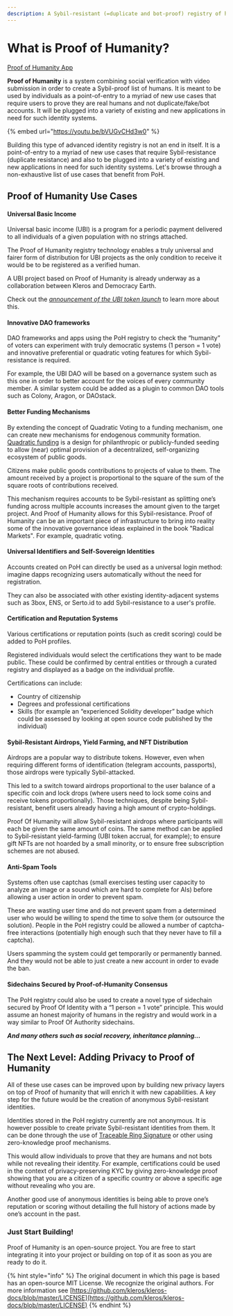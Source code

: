 ```yaml
---
description: A Sybil-resistant (=duplicate and bot-proof) registry of humans
---
```


# What is Proof of Humanity?

[Proof of Humanity App](https://proofofhumanity.id/)

**Proof of Humanity** is a system combining social verification with video submission in order to create a Sybil-proof list of humans. It is meant to be used by individuals as a point-of-entry to a myriad of new use cases that require users to prove they are real humans and not duplicate/fake/bot accounts. It will be plugged into a variety of existing and new applications in need for such identity systems.

{% embed url="https://youtu.be/bVUGvCHd3w0" %}

Building this type of advanced identity registry is not an end in itself. It is a point-of-entry to a myriad of new use cases that require Sybil-resistance (duplicate resistance) and also to be plugged into a variety of existing and new applications in need for such identity systems. Let's browse through a non-exhaustive list of use cases that benefit from PoH.

## Proof of Humanity Use Cases <a href="#proof-of-humanity-use-cases" id="proof-of-humanity-use-cases"></a>

#### Universal Basic Income <a href="#universal-basic-income" id="universal-basic-income"></a>

Universal basic income (UBI) is a program for a periodic payment delivered to all individuals of a given population with no strings attached.

The Proof of Humanity registry technology enables a truly universal and fairer form of distribution for UBI projects as the only condition to receive it would be to be registered as a verified human.

A UBI project based on Proof of Humanity is already underway as a collaboration between Kleros and Democracy Earth.

Check out the [_announcement of the UBI token launch_](https://blog.kleros.io/proof-of-humanity-building-the-internet-of-humans/) to learn more about this.

#### Innovative DAO frameworks <a href="#innovative-dao-frameworks" id="innovative-dao-frameworks"></a>

DAO frameworks and apps using the PoH registry to check the “humanity” of voters can experiment with truly democratic systems (1 person = 1 vote) and innovative preferential or quadratic voting features for which Sybil-resistance is required.

For example, the UBI DAO will be based on a governance system such as this one in order to better account for the voices of every community member. A similar system could be added as a plugin to common DAO tools such as Colony, Aragon, or DAOstack.

#### Better Funding Mechanisms <a href="#better-funding-mechanisms" id="better-funding-mechanisms"></a>

By extending the concept of Quadratic Voting to a funding mechanism, one can create new mechanisms for endogenous community formation. [Quadratic funding](https://wtfisqf.com/) is a design for philanthropic or publicly-funded seeding to allow (near) optimal provision of a decentralized, self-organizing ecosystem of public goods.

Citizens make public goods contributions to projects of value to them. The amount received by a project is proportional to the square of the sum of the square roots of contributions received.

This mechanism requires accounts to be Sybil-resistant as splitting one’s funding across multiple accounts increases the amount given to the target project. And Proof of Humanity allows for this Sybil-resistance. Proof of Humanity can be an important piece of infrastructure to bring into reality some of the innovative governance ideas explained in the book "Radical Markets". For example, quadratic voting.

#### Universal Identifiers and Self-Sovereign Identities <a href="#universal-identifiers-and-self-sovereign-identities" id="universal-identifiers-and-self-sovereign-identities"></a>

Accounts created on PoH can directly be used as a universal login method: imagine dapps recognizing users automatically without the need for registration.

They can also be associated with other existing identity-adjacent systems such as 3box, ENS, or Serto.id to add Sybil-resistance to a user's profile.

#### Certification and Reputation Systems <a href="#certification-and-reputation-systems" id="certification-and-reputation-systems"></a>

Various certifications or reputation points (such as credit scoring) could be added to PoH profiles.

Registered individuals would select the certifications they want to be made public. These could be confirmed by central entities or through a curated registry and displayed as a badge on the individual profile.

Certifications can include:

* Country of citizenship
* Degrees and professional certifications
* Skills (for example an “experienced Solidity developer” badge which could be assessed by looking at open source code published by the individual)

#### Sybil-Resistant Airdrops, Yield Farming, and NFT Distribution <a href="#sybil-resistant-airdrops-yield-farming-and-nft-distribution" id="sybil-resistant-airdrops-yield-farming-and-nft-distribution"></a>

Airdrops are a popular way to distribute tokens. However, even when requiring different forms of identification (telegram accounts, passports), those airdrops were typically Sybil-attacked.

This led to a switch toward airdrops proportional to the user balance of a specific coin and lock drops (where users need to lock some coins and receive tokens proportionally). Those techniques, despite being Sybil-resistant, benefit users already having a high amount of crypto-holdings.

Proof Of Humanity will allow Sybil-resistant airdrops where participants will each be given the same amount of coins. The same method can be applied to Sybil-resistant yield-farming (UBI token accrual, for example); to ensure gift NFTs are not hoarded by a small minority, or to ensure free subscription schemes are not abused.

#### Anti-Spam Tools <a href="#anti-spam-tools" id="anti-spam-tools"></a>

Systems often use captchas (small exercises testing user capacity to analyze an image or a sound which are hard to complete for AIs) before allowing a user action in order to prevent spam.

These are wasting user time and do not prevent spam from a determined user who would be willing to spend the time to solve them (or outsource the solution). People in the PoH registry could be allowed a number of captcha-free interactions (potentially high enough such that they never have to fill a captcha).

Users spamming the system could get temporarily or permanently banned. And they would not be able to just create a new account in order to evade the ban.

#### Sidechains Secured by Proof-of-Humanity Consensus <a href="#sidechains-secured-by-proof-of-humanity-consensus" id="sidechains-secured-by-proof-of-humanity-consensus"></a>

The PoH registry could also be used to create a novel type of sidechain secured by Proof Of Identity with a “1 person = 1 vote” principle. This would assume an honest majority of humans in the registry and would work in a way similar to Proof Of Authority sidechains.

_**And many others such as social recovery, inheritance planning...**_

## The Next Level: Adding Privacy to Proof of Humanity <a href="#the-next-level-adding-privacy-to-proof-of-humanity" id="the-next-level-adding-privacy-to-proof-of-humanity"></a>

All of these use cases can be improved upon by building new privacy layers on top of Proof of humanity that will enrich it with new capabilities. A key step for the future would be the creation of anonymous Sybil-resistant identities.

Identities stored in the PoH registry currently are not anonymous. It is however possible to create private Sybil-resistant identities from them. It can be done through the use of [Traceable Ring Signature](https://eprint.iacr.org/2006/389.pdf) or other using zero-knowledge proof mechanisms.

This would allow individuals to prove that they are humans and not bots while not revealing their identity. For example, certifications could be used in the context of privacy-preserving KYC by giving zero-knowledge proof showing that you are a citizen of a specific country or above a specific age without revealing who you are.

Another good use of anonymous identities is being able to prove one’s reputation or scoring without detailing the full history of actions made by one’s account in the past.

### Just Start Building! <a href="#just-start-building" id="just-start-building"></a>

Proof of Humanity is an open-source project. You are free to start integrating it into your project or building on top of it as soon as you are ready to do it.

{% hint style="info" %}
The original document in which this page is based has an open-source MIT License. We recognize the original authors. For more information see [https://github.com/kleros/kleros-docs/blob/master/LICENSE](https://github.com/kleros/kleros-docs/blob/master/LICENSE)
{% endhint %}

